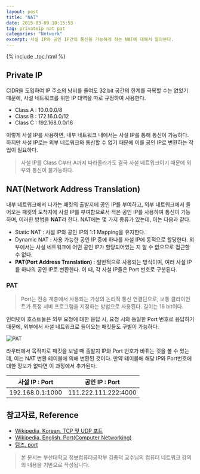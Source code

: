 ```yaml
---
layout: post
title: "NAT"
date: 2015-03-09 10:15:53
tag: privateip nat pat
categories: "Network"
excerpt: 사설 IP와 공인 IP간의 통신을 가능하게 하는 NAT에 대해서 알아본다.
---
```


{% include _toc.html %}

## Private IP ##
CIDR을 도입하여 IP 주소의 낭비를 줄여도 32 bit 공간의 한계를 극복할 수는 없었기 때문에, 사설 네트워크를 위한 IP 대역을 따로 규정하여 사용한다.
 
- Class A : 10.0.0.0/8
- Class B : 172.16.0.0/12
- Class C : 192.168.0.0/16

이렇게 사설 IP를 사용하면, 내부 네트워크 내에서는 사설 IP를 통해 통신이 가능하다. 하지만 사설 IP로는 외부 네트워크와 통신할 수 없기 때문에 이를 공인 IP로 변환하는 작업이 필요하다.
> 사설 IP를 Class C부터 A까지 따라올라가도 결국 사설 네트워크이기 때문에 외부와 통신이 불가능하다.

## NAT(Network Address Translation) ##
내부 네트워크에서 나가는 패킷의 출발지에 공인 IP를 부여하고, 외부 네트워크에서 들어오는 패킷의 도착지에 사설 IP를 부여함으로서 적은 공인 IP를 사용하여 통신이 가능하며, 이러한 방법을 **NAT**라 한다. NAT에는 몇 가지 종류가 있는데, 이는 다음과 같다.
 
- Static NAT : 사설 IP와 공인 IP의 1:1 Mapping을 유지한다.
- Dynamic NAT : 사용 가능한 공인 IP 중에 하나를 사설 IP에 동적으로 할당한다. 외부에서는 사설 네트워크에 어떤 공인 IP가 할당되어있는 지 알 수 없으므로 접근할 수 없다.
- **PAT(Port Address Translation)** : 일반적으로 사용되는 방식이며, 여러 사설 IP를 하나의 공인 IP로 변환한다. 이 때, 각 사설 IP들은 Port 번호로 구분된다.

### PAT ###
> Port는 전송 계층에서 사용되는 가상의 논리적 통신 연결단으로, 보통 클라이언트가 특정 서버 프로그램을 지정하는 방법으로 사용된다. 길이는 16 bit이다.

인터넷이 호스트들은 외부 요청에 대한 응답 시, 요청 시와 동일한 Port 번호로 응답하기 때문에, 외부에서 사설 네트워크로 들어오는 패킷들도 구별이 가능하다.

![PAT]({{site.url}}/image/pat.png "PAT 과정")

라우터에서 목적지로 패킷을 보낼 때 출발지 IP와 Port 번호가 바뀌는 것을 볼 수 있는데, 이는 NAT 변환 테이블에 의해 변환된 것이다. 만약 테이블에 해당 IP와 Port번호에 대한 정보가 없다면 이 과정에서 추가된다.

| 사설 IP : Port       | 공인 IP : Port          |
| ------------------- | ----------------------- |
| 192.168.0.1:1000    | 111.222.111.222:4000    |




## 참고자료, Reference ##
 - [Wikipedia, Korean. TCP 및 UDP 포트](http://ko.wikipedia.org/wiki/TCP_%EB%B0%8F_UDP_%ED%8F%AC%ED%8A%B8)
 - [Wikipedia, English. Port(Computer Networking)](http://en.wikipedia.org/wiki/Port_(computer_networking))
 - [텀즈. port](http://www.terms.co.kr/port.htm)

> 본 문서는 부산대학교 정보컴퓨터공학부 김종덕 교수님의 컴퓨터 네트워크 강의의 내용을 기반으로 작성됩니다.